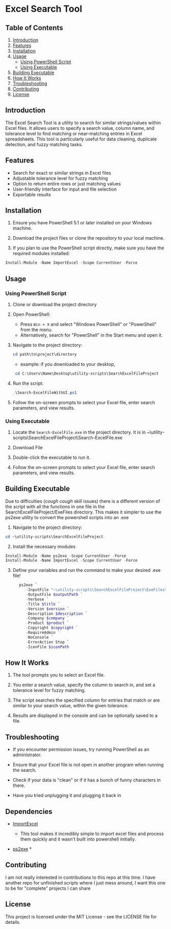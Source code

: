 # Excel Search Tool

## Table of Contents
1. [Introduction](#introduction)
2. [Features](#features)
3. [Installation](#installation)
4. [Usage](#usage)
   - [Using PowerShell Script](#using-powershell-script)
   - [Using Executable](#using-executable)
5. [Building Executable](#building-executable)
5. [How It Works](#how-it-works)
6. [Troubleshooting](#troubleshooting)
7. [Contributing](#contributing)
8. [License](#license)

## Introduction

The Excel Search Tool is a utility to search for similar strings/values within Excel files. It allows users to specify a search value, column name, and tolerance level to find matching or near-matching entries in Excel spreadsheets. This tool is particularly useful for data cleaning, duplicate detection, and fuzzy matching tasks.

## Features

- Search for exact or similar strings in Excel files
- Adjustable tolerance level for fuzzy matching
- Option to return entire rows or just matching values
- User-friendly interface for input and file selection
- Exportable results

## Installation

1. Ensure you have PowerShell 5.1 or later installed on your Windows machine.

2. Download the project files or clone the repository to your local machine.

3. If you plan to use the PowerShell script directly, make sure you have the required modules installed:

```powershell
Install-Module -Name ImportExcel -Scope CurrentUser -Force
```

## Usage

### Using PowerShell Script

1. Clone or download the project directory

2. Open PowerShell:
   - Press `Win + X` and select "Windows PowerShell" or "PowerShell" from the menu.
   - Alternatively, search for "PowerShell" in the Start menu and open it.

3. Navigate to the project directory:
   ```powershell
   cd path\to\project\directory
   ```
   - example: if you downloaded to your desktop, 

   ```powershell
    cd C:\Users\Name\Desktop\utility-scripts\SearchExcelFileProject
   ```

4. Run the script:
   ```powershell
   .\Search-ExcelFileWithUI.ps1
   ```

5. Follow the on-screen prompts to select your Excel file, enter search parameters, and view results.

### Using Executable

1. Locate the `Search-ExcelFile.exe` in the project directory. It is in ~\utility-scripts\SearchExcelFileProject\Search-ExcelFile.exe

2. Download File

3. Double-click the executable to run it.

4. Follow the on-screen prompts to select your Excel file, enter search parameters, and view results.

## Building Executable

Due to difficulties (*cough* *cough* skill issues) there is a different version of the script with all the functions in one file
in the SearchExcelFileProject/ExeFiles directory. This makes it simpler to use the ps2exe utility to convert the powershell scripts into an .exe

1. Navigate to the project directory:
```powershell
cd ~\utility-scripts\SearchExcelFileProject
```

2. Install the necessary modules
```powershell
Install-Module -Name ps2exe -Scope CurrentUser -Force
Install-Module -Name ImportExcel -Scope CurrentUser -Force
```

3. Define your variables and run the command to make your desired .exe file!

```powershell
      ps2exe `
         -InputFile "~\utility-scripts\SearchExcelFileProject\ExeFiles\Search-ExcelFileWithUI.ps1" `
         -OutputFile $outputPath `
         -Verbose `
         -Title $title `
         -Version $version `
         -Description $description `
         -Company $company `
         -Product $product `
         -Copyright $copyright `
         -RequireAdmin `
         -NoConsole `
         -ErrorAction Stop `
         -IconFile $iconPath
```

## How It Works

1. The tool prompts you to select an Excel file.

2. You enter a search value, specify the column to search in, and set a tolerance level for fuzzy matching.

3. The script searches the specified column for entries that match or are similar to your search value, within the given tolerance.

4. Results are displayed in the console and can be optionally saved to a file.

## Troubleshooting

- If you encounter permission issues, try running PowerShell as an administrator.

- Ensure that your Excel file is not open in another program when running the search.

- Check if your data is "clean" or if it has a bunch of funny characters in there. 

- Have you tried unplugging it and plugging it back in

## Dependencies

- [ImportExcel](https://www.powershellgallery.com/packages/ImportExcel/7.8.6)
   * This tool makes it incredibly simple to import excel files and process them quickly 
   and it wasn't built into powershell initially. 

- [ps2exe](https://www.powershellgallery.com/packages/ps2exe/1.0.13)
   * 

## Contributing

I am not really interested in contributions to this repo at this time. I have another repo for unfinished scripts where I just mess around, I want this one to be for "complete" projects I can share

## License

This project is licensed under the MIT License - see the LICENSE file for details.